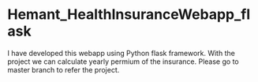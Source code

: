 # Hemant_HealthInsuranceWebapp_flask
I have developed this webapp using Python flask framework.
With the project we can calculate yearly permium of the insurance.
Please go to master branch to refer the project.
